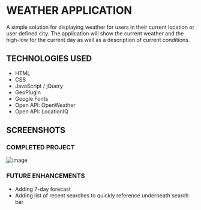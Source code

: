 # WEATHER APPLICATION
A simple solution for displaying weather for users in their current location or user defined city. The application will show the current weather and the high-low for the current day as well as a description of current conditions.

## TECHNOLOGIES USED
- HTML
- CSS
- JavaScript / jQuery
- GeoPlugin
- Google Fonts
- Open API: OpenWeather
- Open API: LocationIQ

## SCREENSHOTS

### COMPLETED PROJECT
![image](https://i.imgur.com/rh6GgBB.png)

### FUTURE ENHANCEMENTS
- Adding 7-day forecast
- Adding list of recent searches to quickly reference underneath search bar


